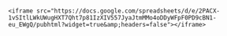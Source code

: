 #

<html lang="en">
<head>
    <meta charset="UTF-8">
    <meta http-equiv="X-UA-Compatible" content="IE=edge">
    <meta name="viewport" content="width=device-width, initial-scale=1.0">
    <title>Attendence</title>
    <link rel="stylesheet" href="Atte.css">
</head>

<body>

    <iframe src="https://docs.google.com/spreadsheets/d/e/2PACX-1vSItlLWkUWugHXT7Qht7p81IzXIV557JyaJtmMMo4oDDyWFpF0PD9cBN1-eu_EWgQ/pubhtml?widget=true&amp;headers=false"></iframe>

</body>
</html>
